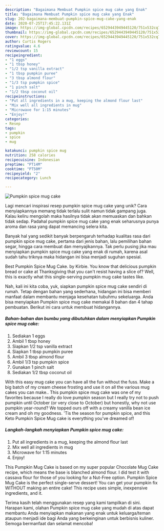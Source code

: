 ```yaml
---
description: "Bagaimana Membuat Pumpkin spice mug cake yang Enak"
title: "Bagaimana Membuat Pumpkin spice mug cake yang Enak"
slug: 202-bagaimana-membuat-pumpkin-spice-mug-cake-yang-enak
date: 2020-07-25T17:45:22.131Z
image: https://img-global.cpcdn.com/recipes/6529443949445120/751x532cq70/pumpkin-spice-mug-cake-recipe-main-photo.jpg
thumbnail: https://img-global.cpcdn.com/recipes/6529443949445120/751x532cq70/pumpkin-spice-mug-cake-recipe-main-photo.jpg
cover: https://img-global.cpcdn.com/recipes/6529443949445120/751x532cq70/pumpkin-spice-mug-cake-recipe-main-photo.jpg
author: Curtis Rogers
ratingvalue: 4.6
reviewcount: 15
recipeingredient:
- "1 eggs"
- "1 tbsp honey"
- "1/2 tsp vanilla extract"
- "1 tbsp pumpkin puree"
- "3 tbsp almond flour"
- "1/3 tsp pumpkin spice"
- "1 pinch salt"
- "1/2 tbsp coconut oil"
recipeinstructions:
- "Put all ingredients in a mug, keeping the almond flour last"
- "Mix well all ingredients in mug"
- "Microwave for 1:15 minutes"
- "Enjoy!"
categories:
- Resep
tags:
- pumpkin
- spice
- mug

katakunci: pumpkin spice mug 
nutrition: 258 calories
recipecuisine: Indonesian
preptime: "PT14M"
cooktime: "PT50M"
recipeyield: "2"
recipecategory: Lunch

---
```



![Pumpkin spice mug cake](https://img-global.cpcdn.com/recipes/6529443949445120/751x532cq70/pumpkin-spice-mug-cake-recipe-main-photo.jpg)

Lagi mencari inspirasi resep pumpkin spice mug cake yang unik? Cara menyiapkannya memang tidak terlalu sulit namun tidak gampang juga. Kalau keliru mengolah maka hasilnya tidak akan memuaskan dan bahkan tidak sedap. Padahal pumpkin spice mug cake yang enak seharusnya punya aroma dan rasa yang dapat memancing selera kita.

Banyak hal yang sedikit banyak berpengaruh terhadap kualitas rasa dari pumpkin spice mug cake, pertama dari jenis bahan, lalu pemilihan bahan segar, hingga cara membuat dan menyajikannya. Tak perlu pusing jika mau menyiapkan pumpkin spice mug cake yang enak di rumah, karena asal sudah tahu triknya maka hidangan ini bisa menjadi suguhan spesial.

Best Pumpkin Spice Mug Cake. by Kirbie. You know that delicious pumpkin bread or cake at Thanksgiving that you can&#39;t resist having a slice of? Well, this is exactly what this single-serving pumpkin mug cake tastes like.


Nah, kali ini kita coba, yuk, siapkan pumpkin spice mug cake sendiri di rumah. Tetap dengan bahan yang sederhana, hidangan ini bisa memberi manfaat dalam membantu menjaga kesehatan tubuhmu sekeluarga. Anda bisa menyiapkan Pumpkin spice mug cake memakai 8 bahan dan 4 tahap pembuatan. Berikut ini cara untuk membuat hidangannya.

<!--inarticleads1-->

##### Bahan-bahan dan bumbu yang dibutuhkan dalam menyiapkan Pumpkin spice mug cake:

1. Sediakan 1 eggs
1. Ambil 1 tbsp honey
1. Siapkan 1/2 tsp vanilla extract
1. Siapkan 1 tbsp pumpkin puree
1. Ambil 3 tbsp almond flour
1. Ambil 1/3 tsp pumpkin spice
1. Gunakan 1 pinch salt
1. Sediakan 1/2 tbsp coconut oil


With this easy mug cake you can have all the fun without the fuss. Make a big batch of my cream cheese frosting and use it on all the various mug cakes you can make.. This pumpkin spice mug cake was one of my favorites because I really do love pumpkin season but I really try not to push pumpkin until October (or very close to October) but honestly, why not use pumpkin year-round? We topped ours off with a creamy vanilla bean ice cream and oh my goodness. &#39;Tis the season for pumpkin spice, and this Keto Pumpkin Spice Mug cake is everything you&#39;ve dreamed of! 

<!--inarticleads2-->

##### Langkah-langkah menyiapkan Pumpkin spice mug cake:

1. Put all ingredients in a mug, keeping the almond flour last
1. Mix well all ingredients in mug
1. Microwave for 1:15 minutes
1. Enjoy!


This Pumpkin Mug Cake is based on my super popular Chocolate Mug Cake recipe, which means the base is blanched almond flour. I did test it with cassava flour for those of you looking for a Nut-Free option. Pumpkin Spice Mug Cake is the perfect single-serve dessert! You can get your pumpkin fix WITHOUT making an entire cake! This recipe uses simple, inexpensive ingredients, and it. 

Terima kasih telah menggunakan resep yang kami tampilkan di sini. Harapan kami, olahan Pumpkin spice mug cake yang mudah di atas dapat membantu Anda menyiapkan makanan yang enak untuk keluarga/teman ataupun menjadi ide bagi Anda yang berkeinginan untuk berbisnis kuliner. Semoga bermanfaat dan selamat mencoba!
